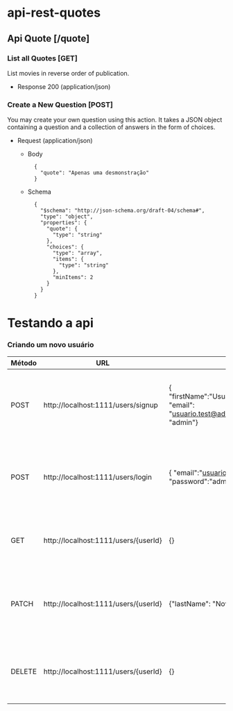 # api-rest-quotes

## Api Quote [/quote]

### List all Quotes [GET]

List movies in reverse order of publication.

- Response 200 (application/json)
### Create a New Question [POST]

You may create your own question using this action. It takes a JSON object
containing a question and a collection of answers in the form of choices.

- Request (application/json)

  - Body

          {
            "quote": "Apenas uma desmonstração"
          }

  - Schema

          {
            "$schema": "http://json-schema.org/draft-04/schema#",
            "type": "object",
            "properties": {
              "quote": {
                "type": "string"
              },
              "choices": {
                "type": "array",
                "items": {
                  "type": "string"
                },
                "minItems": 2
              }
            }
          }
          
 # Testando a api
 
 ### Criando um novo usuário
 
| Método | URL | Body| Ação |
| --- | --- | --- | --- |
| POST | http://localhost:1111/users/signup | { "firstName":"Usuário","lastName":"Teste", "email": "usuario.test@admin.com","password": "admin"} |Salva os dados do usário a partir do JSON enviado na requisição |
| POST | http://localhost:1111/users/login | { "email":"usuario.test@admin.com", "password":"admin" } |Logar os dados do usário a partir do JSON enviado na requisição |
| GET | http://localhost:1111/users/{userId} | {} |Retorna os dados do usuário com o ID passado|
| PATCH | http://localhost:1111/users/{userId} | {"lastName": "Novo sobrenome"} |Editar os dados do usário a partir do JSON enviado na requisição |
| DELETE | http://localhost:1111/users/{userId} | {} |Remove os dados do usuário a partir do ID passado |




